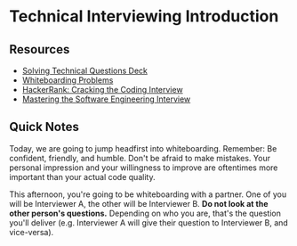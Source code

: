 # Technical Interviewing Introduction

## Resources
* [Solving Technical Questions Deck](https://docs.google.com/presentation/d/1-GRAPcJtwN5ZttGnaa04FlpkXPD2-q1RZV_NOMCTj6o/edit?usp=sharing)
* [Whiteboarding Problems](https://github.com/C4Q/AC-DSA)
* [HackerRank: Cracking the Coding Interview](https://www.hackerrank.com/domains/tutorials/cracking-the-coding-interview)
* [Mastering the Software Engineering Interview](https://www.coursera.org/learn/cs-tech-interview)

## Quick Notes

Today, we are going to jump headfirst into whiteboarding. Remember: Be confident, friendly, and humble. Don't be afraid to make mistakes. Your personal impression and your willingness to improve are oftentimes more important than your actual code quality.

This afternoon, you're going to be whiteboarding with a partner. One of you will be Interviewer A, the other will be Interviewer B. **Do not look at the other person's questions.** Depending on who you are, that's the question you'll deliver (e.g. Interviewer A will give their question to Interviewer B, and vice-versa).
